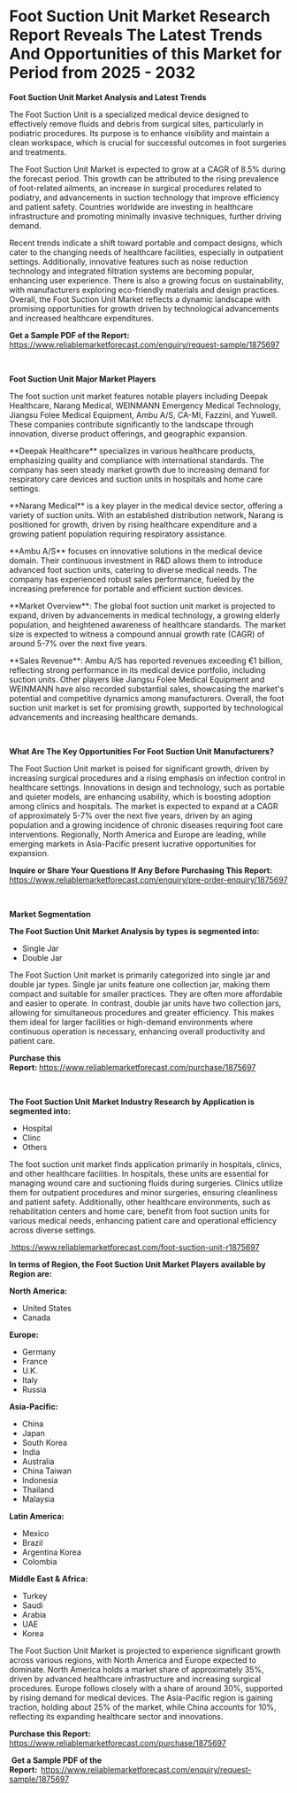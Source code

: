 <p><h1>Foot Suction Unit Market Research Report Reveals The Latest Trends And Opportunities of this Market for Period from 2025 - 2032</h1></p><p><strong>Foot Suction Unit Market Analysis and Latest Trends</strong></p>
<p><p>The Foot Suction Unit is a specialized medical device designed to effectively remove fluids and debris from surgical sites, particularly in podiatric procedures. Its purpose is to enhance visibility and maintain a clean workspace, which is crucial for successful outcomes in foot surgeries and treatments. </p><p>The Foot Suction Unit Market is expected to grow at a CAGR of 8.5% during the forecast period. This growth can be attributed to the rising prevalence of foot-related ailments, an increase in surgical procedures related to podiatry, and advancements in suction technology that improve efficiency and patient safety. Countries worldwide are investing in healthcare infrastructure and promoting minimally invasive techniques, further driving demand.</p><p>Recent trends indicate a shift toward portable and compact designs, which cater to the changing needs of healthcare facilities, especially in outpatient settings. Additionally, innovative features such as noise reduction technology and integrated filtration systems are becoming popular, enhancing user experience. There is also a growing focus on sustainability, with manufacturers exploring eco-friendly materials and design practices. Overall, the Foot Suction Unit Market reflects a dynamic landscape with promising opportunities for growth driven by technological advancements and increased healthcare expenditures.</p></p>
<p><strong>Get a Sample PDF of the Report:&nbsp;</strong> <a href="https://www.reliablemarketforecast.com/enquiry/request-sample/1875697?utm_campaign=2792&utm_medium=2&utm_source=Github&utm_content=ia&utm_term=14042025&utm_id=foot-suction-unit">https://www.reliablemarketforecast.com/enquiry/request-sample/1875697</a></p>
<p>&nbsp;</p>
<p><strong>Foot Suction Unit Major Market Players</strong></p>
<p><p>The foot suction unit market features notable players including Deepak Healthcare, Narang Medical, WEINMANN Emergency Medical Technology, Jiangsu Folee Medical Equipment, Ambu A/S, CA-MI, Fazzini, and Yuwell. These companies contribute significantly to the landscape through innovation, diverse product offerings, and geographic expansion.</p><p>**Deepak Healthcare** specializes in various healthcare products, emphasizing quality and compliance with international standards. The company has seen steady market growth due to increasing demand for respiratory care devices and suction units in hospitals and home care settings.</p><p>**Narang Medical** is a key player in the medical device sector, offering a variety of suction units. With an established distribution network, Narang is positioned for growth, driven by rising healthcare expenditure and a growing patient population requiring respiratory assistance.</p><p>**Ambu A/S** focuses on innovative solutions in the medical device domain. Their continuous investment in R&D allows them to introduce advanced foot suction units, catering to diverse medical needs. The company has experienced robust sales performance, fueled by the increasing preference for portable and efficient suction devices.</p><p>**Market Overview**: The global foot suction unit market is projected to expand, driven by advancements in medical technology, a growing elderly population, and heightened awareness of healthcare standards. The market size is expected to witness a compound annual growth rate (CAGR) of around 5-7% over the next five years.</p><p>**Sales Revenue**: Ambu A/S has reported revenues exceeding €1 billion, reflecting strong performance in its medical device portfolio, including suction units. Other players like Jiangsu Folee Medical Equipment and WEINMANN have also recorded substantial sales, showcasing the market's potential and competitive dynamics among manufacturers. Overall, the foot suction unit market is set for promising growth, supported by technological advancements and increasing healthcare demands.</p></p>
<p>&nbsp;</p>
<p><strong>What Are The Key Opportunities For Foot Suction Unit Manufacturers?</strong></p>
<p><p>The Foot Suction Unit market is poised for significant growth, driven by increasing surgical procedures and a rising emphasis on infection control in healthcare settings. Innovations in design and technology, such as portable and quieter models, are enhancing usability, which is boosting adoption among clinics and hospitals. The market is expected to expand at a CAGR of approximately 5-7% over the next five years, driven by an aging population and a growing incidence of chronic diseases requiring foot care interventions. Regionally, North America and Europe are leading, while emerging markets in Asia-Pacific present lucrative opportunities for expansion.</p></p>
<p><strong>Inquire or Share Your Questions If Any Before Purchasing This Report:</strong> <a href="https://www.reliablemarketforecast.com/enquiry/pre-order-enquiry/1875697?utm_campaign=2792&utm_medium=2&utm_source=Github&utm_content=ia&utm_term=14042025&utm_id=foot-suction-unit">https://www.reliablemarketforecast.com/enquiry/pre-order-enquiry/1875697</a></p>
<p>&nbsp;</p>
<p><strong>Market Segmentation</strong></p>
<p><strong>The Foot Suction Unit Market Analysis by types is segmented into:</strong></p>
<p><ul><li>Single Jar</li><li>Double Jar</li></ul></p>
<p><p>The Foot Suction Unit market is primarily categorized into single jar and double jar types. Single jar units feature one collection jar, making them compact and suitable for smaller practices. They are often more affordable and easier to operate. In contrast, double jar units have two collection jars, allowing for simultaneous procedures and greater efficiency. This makes them ideal for larger facilities or high-demand environments where continuous operation is necessary, enhancing overall productivity and patient care.</p></p>
<p><strong>Purchase this Report:&nbsp;</strong><a href="https://www.reliablemarketforecast.com/purchase/1875697?utm_campaign=2792&utm_medium=2&utm_source=Github&utm_content=ia&utm_term=14042025&utm_id=foot-suction-unit">https://www.reliablemarketforecast.com/purchase/1875697</a></p>
<p>&nbsp;</p>
<p><strong>The Foot Suction Unit Market Industry Research by Application is segmented into:</strong></p>
<p><ul><li>Hospital</li><li>Clinc</li><li>Others</li></ul></p>
<p><p>The foot suction unit market finds application primarily in hospitals, clinics, and other healthcare facilities. In hospitals, these units are essential for managing wound care and suctioning fluids during surgeries. Clinics utilize them for outpatient procedures and minor surgeries, ensuring cleanliness and patient safety. Additionally, other healthcare environments, such as rehabilitation centers and home care, benefit from foot suction units for various medical needs, enhancing patient care and operational efficiency across diverse settings.</p></p>
<p><a href="https://www.reliablemarketforecast.com/foot-suction-unit-r1875697?utm_campaign=2792&utm_medium=2&utm_source=Github&utm_content=ia&utm_term=14042025&utm_id=foot-suction-unit">&nbsp;https://www.reliablemarketforecast.com/foot-suction-unit-r1875697</a></p>
<p><strong>In terms of Region, the Foot Suction Unit Market Players available by Region are:</strong></p>
<p>
    <p> <strong> North America: </strong>
        <ul>
            <li>United States</li>
            <li>Canada</li>
        </ul>
        </p> 
    <p> <strong> Europe: </strong>
        <ul>
            <li>Germany</li>
            <li>France</li>
            <li>U.K.</li>
            <li>Italy</li>
            <li>Russia</li>
        </ul>
        </p> 
    <p> <strong> Asia-Pacific: </strong>
        <ul>
            <li>China</li>
            <li>Japan</li>
            <li>South Korea</li>
            <li>India</li>
            <li>Australia</li>
            <li>China Taiwan</li>
            <li>Indonesia</li>
            <li>Thailand</li>
            <li>Malaysia</li>
        </ul>
        </p> 
    <p> <strong> Latin America: </strong>
        <ul>
            <li>Mexico</li>
            <li>Brazil</li>
            <li>Argentina Korea</li>
            <li>Colombia</li>
        </ul>
        </p> 
    <p> <strong> Middle East & Africa: </strong>
        <ul>
            <li>Turkey</li>
            <li>Saudi</li>
            <li>Arabia</li>
            <li>UAE</li>
            <li>Korea</li>
        </ul>
    </p>
    </p>
<p><p>The Foot Suction Unit Market is projected to experience significant growth across various regions, with North America and Europe expected to dominate. North America holds a market share of approximately 35%, driven by advanced healthcare infrastructure and increasing surgical procedures. Europe follows closely with a share of around 30%, supported by rising demand for medical devices. The Asia-Pacific region is gaining traction, holding about 25% of the market, while China accounts for 10%, reflecting its expanding healthcare sector and innovations.</p></p>
<p><strong>Purchase this Report: </strong><a href="https://www.reliablemarketforecast.com/purchase/1875697?utm_campaign=2792&utm_medium=2&utm_source=Github&utm_content=ia&utm_term=14042025&utm_id=foot-suction-unit">https://www.reliablemarketforecast.com/purchase/1875697</a></p>
<p>&nbsp;<strong>Get a Sample PDF of the Report:&nbsp;&nbsp;</strong><a href="https://www.reliablemarketforecast.com/enquiry/request-sample/1875697?utm_campaign=2792&utm_medium=2&utm_source=Github&utm_content=ia&utm_term=14042025&utm_id=foot-suction-unit">https://www.reliablemarketforecast.com/enquiry/request-sample/1875697</a></p>
<p><strong></strong></p>
<p><p></p><p></p><p></p></p>